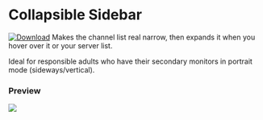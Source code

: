 # Collapsible Sidebar
 [![Download][icon]][link]
Makes the channel list real narrow, then expands it when you hover over it or your server list.

Ideal for responsible adults who have their secondary monitors in portrait mode (sideways/vertical).
### Preview
<img src="https://raw.githubusercontent.com/Xyvyrianeth/BetterDiscordPlugins/main/CollapsibleSidebar/CollapsibleSidebar.gif">

[icon]: https://img.shields.io/badge/Download-Call%20Time%20Counter-brightgreen.svg
[link]: https://betterdiscord.app/plugin/CollapsibleSidebar
